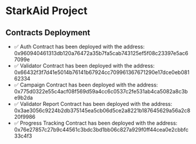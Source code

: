 # StarkAid Project

## Contracts Deployment

- ✅ Auth Contract has been deployed with the address: 0x960940461313db120a76472a35b7fa5cab743125ef5f08c23397e5ac67099e
- ✅ Validator Contract has been deployed with the address: 0x66432f3f7d41e5014b76141b67924cc709961367671290e17dce0eb08162334
- ✅ Campaign Contract has been deployed with the address: 0x775d0322e55c4acf08f569d59a4cc6c0537c2fe531ab4ca5082a8c3be9b2da
- ✅ Validator Report Contract has been deployed with the address: 0x3ae3056c9224b2db375145ea5cb06d5ce2a8221b187645629a56a2c820f9986
- ✅ Progress Tracking Contract has been deployed with the address: 0x76e27857c27b9c44561c3bdc3bd1bb06c827a929f0ff44cea0e2cbbfc33c4f3